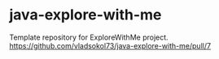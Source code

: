 # java-explore-with-me
Template repository for ExploreWithMe project.
https://github.com/vladsokol73/java-explore-with-me/pull/7
